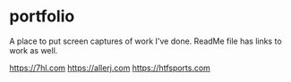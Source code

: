 # portfolio
A place to put screen captures of work I've done. ReadMe file has links to work as well.

https://7hl.com
https://allerj.com
https://htfsports.com
